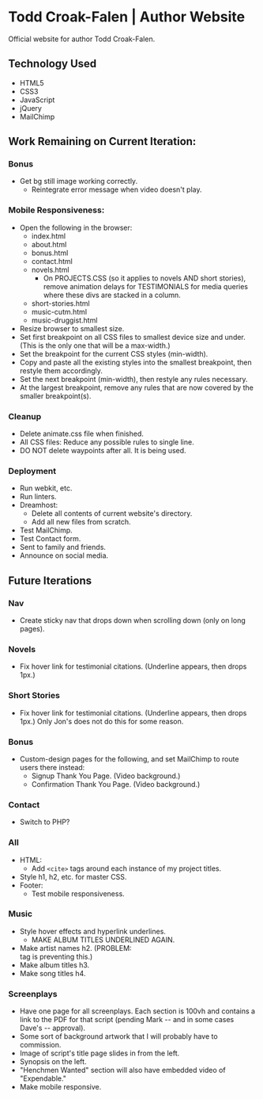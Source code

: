 # Todd Croak-Falen | Author Website
Official website for author Todd Croak-Falen.

## Technology Used

- HTML5
- CSS3
- JavaScript
- jQuery
- MailChimp

## Work Remaining on Current Iteration:

### Bonus

- Get bg still image working correctly.
  - Reintegrate error message when video doesn't play.

### Mobile Responsiveness:

- Open the following in the browser:
  - index.html
  - about.html
  - bonus.html
  - contact.html
  - novels.html
    - On PROJECTS.CSS (so it applies to novels AND short stories), remove animation delays for TESTIMONIALS for media queries where these divs are stacked in a column.
  - short-stories.html
  - music-cutm.html
  - music-druggist.html
- Resize browser to smallest size.
- Set first breakpoint on all CSS files to smallest device size and under. (This is the only one that will be a max-width.)
- Set the breakpoint for the current CSS styles (min-width).
- Copy and paste all the existing styles into the smallest breakpoint, then restyle them accordingly.
- Set the next breakpoint (min-width), then restyle any rules necessary.
- At the largest breakpoint, remove any rules that are now covered by the smaller breakpoint(s).

### Cleanup

- Delete animate.css file when finished.
- All CSS files: Reduce any possible rules to single line.
- DO NOT delete waypoints after all. It is being used.

### Deployment

- Run webkit, etc.
- Run linters.
- Dreamhost:
  - Delete all contents of current website's directory.
  - Add all new files from scratch.
- Test MailChimp.
- Test Contact form.
- Sent to family and friends.
- Announce on social media.

## Future Iterations

### Nav

- Create sticky nav that drops down when scrolling down (only on long pages).

### Novels

- Fix hover link for testimonial citations. (Underline appears, then drops 1px.)

### Short Stories

- Fix hover link for testimonial citations. (Underline appears, then drops 1px.) Only Jon's does not do this for some reason.

### Bonus

- Custom-design pages for the following, and set MailChimp to route users there instead:
  - Signup Thank You Page. (Video background.)
  - Confirmation Thank You Page. (Video background.)

### Contact

- Switch to PHP?

### All

- HTML:
  - Add `<cite>` tags around each instance of my project titles.
- Style h1, h2, etc. for master CSS.
- Footer:
  - Test mobile responsiveness.

### Music

- Style hover effects and hyperlink underlines.
  - MAKE ALBUM TITLES UNDERLINED AGAIN.
- Make artist names h2. (PROBLEM: <summary> tag is preventing this.)
- Make album titles h3.
- Make song titles h4.

### Screenplays

- Have one page for all screenplays. Each section is 100vh and contains a link to the PDF for that script (pending Mark -- and in some cases Dave's -- approval).
- Some sort of background artwork that I will probably have to commission.
- Image of script's title page slides in from the left.
- Synopsis on the left.
- "Henchmen Wanted" section will also have embedded video of "Expendable."
- Make mobile responsive.